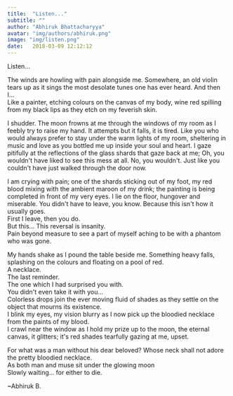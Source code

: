 ```yaml
---
title:  "Listen..."
subtitle: ""
author: "Abhiruk Bhattacharyya"
avatar: "img/authors/abhiruk.png"
image: "img/listen.png"
date:   2018-03-09 12:12:12
---
```


Listen...


The winds are howling with pain alongside me. Somewhere, an old violin tears up as it sings the most desolate tunes one has ever heard. And then I...    
Like a painter, etching colours on the canvas of my body, wine red spilling from my black lips as they etch on my feverish skin.    

I shudder. The moon frowns at me through the windows of my room as I feebly try to raise my hand. It attempts but it falls, it is tired. Like you who would always prefer to    stay under the warm lights of my room, sheltering in music and love as you bottled me up inside your soul and heart. I gaze pitifully at the reflections of the glass shards   that gaze back at me; Oh, you wouldn't have liked to see this mess at all. No, you wouldn't. Just like you couldn't have just walked through the door now.   

I am crying with pain; one of the shards sticking out of my foot, my red blood mixing with the ambient maroon of my drink; the painting is being completed in front of my very eyes. I lie on the floor, hungover and miserable. You didn't have to leave, you know. Because this isn't how it usually goes.  
First I leave, then you do.  
But this... This reversal is insanity.  
Pain beyond measure to see a part of myself aching to be with a phantom who was gone.  

My hands shake as I pound the table beside me. Something heavy falls, splashing on the colours and floating on a pool of red.  
A necklace.  
The last reminder.  
The one which I had surprised you with.  
You didn't even take it with you...  
Colorless drops join the ever moving fluid of shades as they settle on the object that mourns its existence.   
I blink my eyes, my vision blurry as I now pick up the bloodied necklace from the paints of my blood.  
I crawl near the window as I hold my prize up to the moon, the eternal canvas, it glitters; it's red shades tearfully gazing at me, upset.  

For what was a man without his dear beloved? Whose neck shall not adore the pretty bloodied necklace.  
As both man and muse sit under the glowing moon   
Slowly waiting... for either to die.   

~Abhiruk B.  